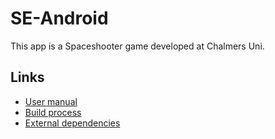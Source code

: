 SE-Android
==========
This app is a Spaceshooter game developed at Chalmers Uni.

Links
----------
- [User manual](github.com/DigohD/SE-Android/blob/master/documentation/ExternalDependencies.md)
- [Build process](github.com/DigohD/SE-Android/blob/master/documentation/BuildProcess.md)
- [External dependencies](github.com/DigohD/SE-Android/blob/master/documentation/ExternalDependencies.md)
